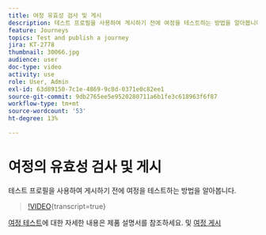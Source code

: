 ```yaml
---
title: 여정 유효성 검사 및 게시
description: 테스트 프로필을 사용하여 게시하기 전에 여정을 테스트하는 방법을 알아봅니다.
feature: Journeys
topics: Test and publish a journey
jira: KT-2778
thumbnail: 30066.jpg
audience: user
doc-type: video
activity: use
role: User, Admin
exl-id: 63d89150-7c1e-4869-9c8d-0371e0c82ee1
source-git-commit: 9db2765ee5e9520280711a6b1fe3c618963f6f87
workflow-type: tm+mt
source-wordcount: '53'
ht-degree: 13%

---
```


# 여정의 유효성 검사 및 게시

테스트 프로필을 사용하여 게시하기 전에 여정을 테스트하는 방법을 알아봅니다.

>[!VIDEO](https://video.tv.adobe.com/v/30066?learn=on){transcript=true}

[여정 테스트](https://experienceleague.adobe.com/docs/journeys/using/building-journeys/testing-the-journey.html)에 대한 자세한 내용은 제품 설명서를 참조하세요.
및 [여정 게시](https://experienceleague.adobe.com/docs/journeys/using/building-journeys/publishing-the-journey.html)
